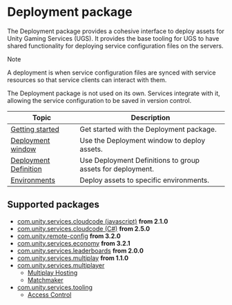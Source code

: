 # Deployment package

The Deployment package provides a cohesive interface to deploy assets for Unity Gaming Services (UGS).
It provides the base tooling for UGS to have shared functionality for deploying service configuration files on the servers.

> [!NOTE]
> A deployment is when service configuration files are synced
with service resources so that service clients can interact with them.

The Deployment package is not used on its own. Services integrate with it, allowing the service configuration to
be saved in version control.

|Topic|Description|
|---|---|
|[Getting started](./getting_started.md)|Get started with the Deployment package.|
|[Deployment window](./deployment_window.md)|Use the Deployment window to deploy assets.|
|[Deployment Definition](./deployment_definition.md)|Use Deployment Definitions to group assets for deployment.|
|[Environments](./environments.md)|Deploy assets to specific environments.|

## Supported packages

- [com.unity.services.cloudcode (javascript)](https://docs.unity.com/ugs/en-us/manual/cloud-code/manual/scripts/how-to-guides/write-scripts/unity-editor) **from 2.1.0**
- [com.unity.services.cloudcode (C#)](https://docs.unity.com/ugs/en-us/manual/cloud-code/manual/modules/how-to-guides/write-modules/unity-editor) **from 2.5.0**
- [com.unity.remote-config](https://docs.unity.com/ugs/en-us/manual/remote-config/manual/remote-config-files) **from 3.2.0**
- [com.unity.services.economy](https://docs.unity.com/ugs/en-us/manual/economy/manual/deploying-resources-with-unity-editor) **from 3.2.1**
- [com.unity.services.leaderboards](https://docs.unity.com/ugs/en-us/manual/leaderboards/manual/leaderboards) **from 2.0.0**
- [com.unity.services.multiplay](https://docs.unity.com/ugs/en-us/manual/game-server-hosting/manual/welcome) **from 1.1.0**
- [com.unity.services.multiplayer](https://docs.unity3d.com/Packages/com.unity.services.multiplayer@latest)
  - [Multiplay Hosting](https://docs.unity3d.com/Packages/com.unity.services.multiplayer@1.0/manual/Multiplay/Authoring/index.html)
  - [Matchmaker](https://docs.unity3d.com/Packages/com.unity.services.multiplayer@1.0/manual/Matchmaker/Authoring/index.html)
- [com.unity.services.tooling](https://docs.unity3d.com/Packages/com.unity.services.tooling@1.0/manual/index.html)
  - [Access Control](https://docs.unity.com/ugs/en-us/manual/overview/manual/access-control)
